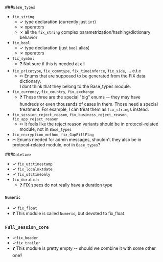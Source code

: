 ###`Base_types` 
* `fix_string` 
  * &#10003; type declaration (currently just `int`)
  * &#10007; operators
  * &#10007; all the `fix_string` complex parametrization/hashing/dictionary behavior   
* `fix_bool`
  * &#10003; type declaration (just `bool` alias)
  * &#10007; operators
* `fix_symbol` 
   * &#10067; Not sure if this is needed at all
* `fix_pricetype`, `fix_commtype`, `fix_timeinforce`, `fix_side`, ... e.t.c
   * &#9986;  Enums that are supposed to be generated from the FIX data dictionary.  
  I dont think that they belong to the Base_types module.  
* `fix_currency`, `fix_country`, `fix_exchange`
  * &#10067; These three are the special "big" enums -- they may have hundreds or even thousands of cases in them. Those need a special treatment. For example, I can treat them as `fix_string`s instead.   
*  `fix_session_reject_reason`, `fix_business_reject_reason`, `fix_app_reject_reason`
    * &#9986;  It feels like the reject reason variants should be in protocol-related module, not in `Base_types` 
*  `fix_encryption_method`, `fix_GapFillFlag`
  *  &#9986;  Enums needed for admin messages,  shouldn't they also be in protocol-related module, not in `Base_types`?

###`Datetime`
* &#10003;  `fix_utctimestamp`
* &#10003;  `fix_localmktdate`
* &#10003;  `fix_utctimeonly`
* `fix_duration`
   * &#10067; FIX specs do not really have a duration type 

#### `Numeric`
 * &#10003;  `fix_float` 
 * &#10067; This module is called `Numeric`, but devoted to fix_float

### `Full_session_core`
 * &#10003;`fix_header` 
 * &#10003;`fix_trailer`
 * &#10067; This module is pretty empty -- should we combine it with some other one?
